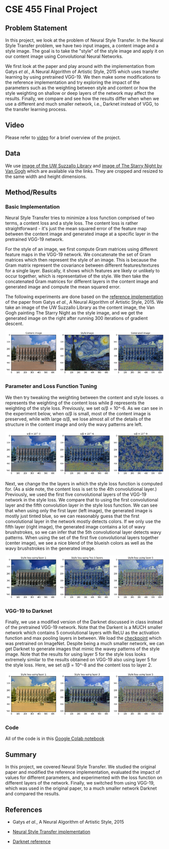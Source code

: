 # CSE 455 Final Project

## Problem Statement

In this project, we look at the problem of Neural Style Transfer. In the Neural Style Transfer problem, we have two input images, a content image and a style image. The goal is to take the "style" of the style image and apply it on our content image using Convolutional Neural Networks. 

We first look at the paper and play around with the implementation from Gatys *et al.*, A Neural Algorithm of Artistic Style, 2015 which uses transfer learning by using pretrained VGG-19. We then make some modifications to the reference implementation and try exploring the impact of the parameters such as the weighting between style and content or how the style weighting on shallow or deep layers of the network may affect the results. Finally, we compare and see how the results differ when when we use a different and much smaller network, i.e., Darknet instead of VGG, to the transfer learning process.

## Video

Please refer to [video](https://youtu.be/PDf8e2uEPCM) for a brief overview of the project.

## Data

We use [image of the UW Suzzallo Library](https://upload.wikimedia.org/wikipedia/commons/1/10/MK03214_University_of_Washington_Suzzallo_Library.jpg) and [image of The Starry Night by Van Gogh](https://www.vangoghgallery.com/img/starry_night_full.jpg) which are available via the links. They are cropped and resized to the same width and height dimensions.

## Method/Results

### Basic Implementation

Neural Style Transfer tries to minimize a loss function comprised of two terms, a content loss and a style loss. The content loss is rather straightforward - it's just the mean squared error of the feature map between the content image and generated image at a specific layer in the pretrained VGG-19 network. 

For the style of an image, we first compute Gram matrices using different feature maps in the VGG-19 network. We concatenate the set of Gram matrices which then represent the style of an image. This is because the Gram matrix represent the covariance between different features/textures for a single layer. Basically, it shows which features are likely or unlikely to occur together, which is representative of the style. We then take the concatenated Gram matrices for different layers in the content image and generated image and compute the mean squared error.

The following experiments are done based on the [reference implementation](https://pytorch.org/tutorials/advanced/neural_style_tutorial.html) of the paper from Gatys *et al.*, A Neural Algorithm of Artistic Style, 2015. We take an image of the UW Suzzallo Library as the content image, the Van Gogh painting The Starry Night as the style image, and we get the generated image on the right after running 300 iterations of gradient descent.

![Image](images/suzzallo_starry_night.jpg)

### Parameter and Loss Function Tuning

We then try tweaking the weighting between the content and style losses. α represents the weighting of the content loss while β represents the weighting of the style loss. Previously, we set α/β = 10^-6. As we can see in the experiment below, when α/β is small, most of the content image is preserved, while with large α/β, we lose almost all of the details of the structure in the content image and only the wavy patterns are left.

![Image](images/alpha_beta_comparison.jpg)

Next, we change the the layers in which the style loss function is computed for. (As a side note, the content loss is set to the 4th convolutional layer.) Previously, we used the first five convolutional layers of the VGG-19 network in the style loss. We compare that to using the first convolutional layer and the fifth convolution layer in the style loss function. We can see that when using only the first layer (left image), the generated image is mostly just tinted blue, so we can reasonably guess that the first convolutional layer in the network mostly detects colors. If we only use the fifth layer (right image), the generated image contains a lot of wavy brushstrokes, so we can infer that the 5th convolutional layer detects wavy patterns. When using the set of the first five convolutional layers together (center image), we see a nice blend of the blueish colors as well as the wavy brushstrokes in the generated image.

![Image](images/style_layer_comparison.jpg)

### VGG-19 to Darknet

Finally, we use a modified version of the Darknet discussed in class instead of the pretrained VGG-19 network. Note that the Darkent is a MUCH smaller network which contains 5 convolutional layers with ReLU as the activation function and max pooling layers in between. We load the [checkpoint](https://pjreddie.com/media/files/checkpoint-19.pkl) which was pretrained on ImageNet. Despite being a much smaller network, we can get Darknet to generate images that mimic the wavey patterns of the style image. Note that the results for using layer 5 for the style loss looks extremely similar to the results obtained on VGG-19 also using layer 5 for the style loss. Here, we set α/β = 10^-8 and the content loss to layer 2.

![Image](images/darknet_fix_content.jpg)

### Code

All of the code is in this [Google Colab notebook](https://colab.research.google.com/drive/1oPPeeOegthasYOR0HzXxBOoBcRcUtRux?usp=sharing)

## Summary

In this project, we covered Neural Style Transfer. We studied the original paper and modified the reference implementation, evaluated the impact of values for different parameters, and experimented with the loss function on different layers of the network. Finally, we switched from using VGG-19, which was used in the original paper, to a much smaller network Darknet and compared the results.

## References

- Gatys *et al.*, A Neural Algorithm of Artistic Style, 2015

- [Neural Style Transfer implementation](https://pytorch.org/tutorials/advanced/neural_style_tutorial.html)

- [Darknet reference](https://pjreddie.com/darknet/imagenet/#reference)

